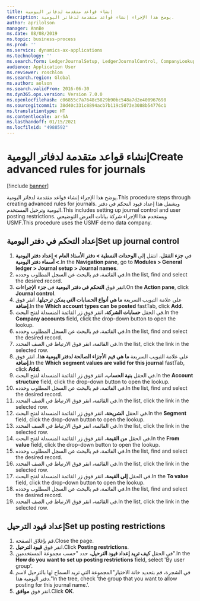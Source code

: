 ```yaml
---
title: إنشاء قواعد متقدمة لدفاتر اليومية
description: يوضح هذا الإجراء إنشاء قواعد متقدمة لدفاتر اليومية.
author: aprilolson
manager: AnnBe
ms.date: 08/08/2019
ms.topic: business-process
ms.prod: ''
ms.service: dynamics-ax-applications
ms.technology: ''
ms.search.form: LedgerJournalSetup, LedgerJournalControl, CompanyLookup, LedgerJournalPostControl
audience: Application User
ms.reviewer: roschlom
ms.search.region: Global
ms.author: aolson
ms.search.validFrom: 2016-06-30
ms.dyn365.ops.version: Version 7.0.0
ms.openlocfilehash: c06855c7a7648c5829b90bc548a7d2e400967698
ms.sourcegitcommit: 38d40c331c8894acb7b119c5073e3088b54776c1
ms.translationtype: HT
ms.contentlocale: ar-SA
ms.lasthandoff: 01/15/2021
ms.locfileid: "4988592"
---
```

# <a name="create-advanced-rules-for-journals"></a><span data-ttu-id="a4115-103">إنشاء قواعد متقدمة لدفاتر اليومية</span><span class="sxs-lookup"><span data-stu-id="a4115-103">Create advanced rules for journals</span></span>

[!include [banner](../../includes/banner.md)]

<span data-ttu-id="a4115-104">يوضح هذا الإجراء إنشاء قواعد متقدمة لدفاتر اليومية.</span><span class="sxs-lookup"><span data-stu-id="a4115-104">This procedure steps through creating advanced rules for journals.</span></span> <span data-ttu-id="a4115-105">ويشمل هذا إعداد قيود التحكم في دفتر اليومية وترحيل المستخدم.</span><span class="sxs-lookup"><span data-stu-id="a4115-105">This includes setting up journal control and user posting restrictions.</span></span> <span data-ttu-id="a4115-106">ويستخدم هذا الإجراء شركة بيانات العرض التوضيحي USMF.</span><span class="sxs-lookup"><span data-stu-id="a4115-106">This procedure uses the USMF demo data company.</span></span>


## <a name="set-up-journal-control"></a><span data-ttu-id="a4115-107">إعداد التحكم في دفتر اليومية</span><span class="sxs-lookup"><span data-stu-id="a4115-107">Set up journal control</span></span>
1. <span data-ttu-id="a4115-108">في **جزء التنقل**، انتقل إلى **الوحدات النمطية > دفتر الأستاذ العام > إعداد دفتر اليومية > أسماء دفتر اليومية**.</span><span class="sxs-lookup"><span data-stu-id="a4115-108">In the **Navigation pane**, go to **Modules > General ledger > Journal setup > Journal names**.</span></span>
2. <span data-ttu-id="a4115-109">في القائمة، قم بالبحث عن السجل المطلوب وحدده.</span><span class="sxs-lookup"><span data-stu-id="a4115-109">In the list, find and select the desired record.</span></span>
3. <span data-ttu-id="a4115-110">انقر فوق **التحكم في دفتر اليومية‬‬** في **جزء الإجراءات**.</span><span class="sxs-lookup"><span data-stu-id="a4115-110">On the **Action pane**, click **Journal control**.</span></span>
4. <span data-ttu-id="a4115-111">على علامة التبويب السريعة **ما هي أنواع الحسابات التي يمكن ترحيلها**، انقر فوق **إضافة**.</span><span class="sxs-lookup"><span data-stu-id="a4115-111">In the **Which account types can be posted** fastTab, click **Add**.</span></span>
5. <span data-ttu-id="a4115-112">في الحقل **حسابات الشركة**، انقر فوق زر القائمة المنسدلة لفتح البحث.</span><span class="sxs-lookup"><span data-stu-id="a4115-112">In the **Company accounts** field, click the drop-down button to open the lookup.</span></span>
6. <span data-ttu-id="a4115-113">في القائمة، قم بالبحث عن السجل المطلوب وحدده.</span><span class="sxs-lookup"><span data-stu-id="a4115-113">In the list, find and select the desired record.</span></span>
7. <span data-ttu-id="a4115-114">في القائمة، انقر فوق الارتباط في الصف المحدد.</span><span class="sxs-lookup"><span data-stu-id="a4115-114">In the list, click the link in the selected row.</span></span>
8. <span data-ttu-id="a4115-115">على علامة التبويب السريعة **ما هي قيم الأجزاء الصالحة لدفتر اليومية هذا**، انقر فوق **إضافة**.</span><span class="sxs-lookup"><span data-stu-id="a4115-115">In the **Which segment values are valid for this journal** fastTab, click **Add**.</span></span>
9. <span data-ttu-id="a4115-116">في الحقل **بنية الحساب**، انقر فوق زر القائمة المنسدلة لفتح البحث.</span><span class="sxs-lookup"><span data-stu-id="a4115-116">In the **Account structure** field, click the drop-down button to open the lookup.</span></span>
10. <span data-ttu-id="a4115-117">في القائمة، قم بالبحث عن السجل المطلوب وحدده.</span><span class="sxs-lookup"><span data-stu-id="a4115-117">In the list, find and select the desired record.</span></span>
11. <span data-ttu-id="a4115-118">في القائمة، انقر فوق الارتباط في الصف المحدد.</span><span class="sxs-lookup"><span data-stu-id="a4115-118">In the list, click the link in the selected row.</span></span>
12. <span data-ttu-id="a4115-119">في الحقل **الشريحة**، انقر فوق زر القائمة المنسدلة لفتح البحث.</span><span class="sxs-lookup"><span data-stu-id="a4115-119">In the **Segment** field, click the drop-down button to open the lookup.</span></span>
13. <span data-ttu-id="a4115-120">في القائمة، انقر فوق الارتباط في الصف المحدد.</span><span class="sxs-lookup"><span data-stu-id="a4115-120">In the list, click the link in the selected row.</span></span>
14. <span data-ttu-id="a4115-121">في الحقل **من القيمة**، انقر فوق زر القائمة المنسدلة لفتح البحث.</span><span class="sxs-lookup"><span data-stu-id="a4115-121">In the **From value** field, click the drop-down button to open the lookup.</span></span>
15. <span data-ttu-id="a4115-122">في القائمة، قم بالبحث عن السجل المطلوب وحدده.</span><span class="sxs-lookup"><span data-stu-id="a4115-122">In the list, find and select the desired record.</span></span>
16. <span data-ttu-id="a4115-123">في القائمة، انقر فوق الارتباط في الصف المحدد.</span><span class="sxs-lookup"><span data-stu-id="a4115-123">In the list, click the link in the selected row.</span></span>
17. <span data-ttu-id="a4115-124">في الحقل **إلى القيمة‬**، انقر فوق زر القائمة المنسدلة لفتح البحث.</span><span class="sxs-lookup"><span data-stu-id="a4115-124">In the **To value** field, click the drop-down button to open the lookup.</span></span>
18. <span data-ttu-id="a4115-125">في القائمة، قم بالبحث عن السجل المطلوب وحدده.</span><span class="sxs-lookup"><span data-stu-id="a4115-125">In the list, find and select the desired record.</span></span>
19. <span data-ttu-id="a4115-126">في القائمة، انقر فوق الارتباط في الصف المحدد.</span><span class="sxs-lookup"><span data-stu-id="a4115-126">In the list, click the link in the selected row.</span></span>

## <a name="set-up-posting-restrictions"></a><span data-ttu-id="a4115-127">إعداد قيود الترحيل</span><span class="sxs-lookup"><span data-stu-id="a4115-127">Set up posting restrictions</span></span>
1. <span data-ttu-id="a4115-128">قم بإغلاق الصفحة.</span><span class="sxs-lookup"><span data-stu-id="a4115-128">Close the page.</span></span>
2. <span data-ttu-id="a4115-129">انقر فوق ‏‏**قيود الترحيل**.</span><span class="sxs-lookup"><span data-stu-id="a4115-129">Click **Posting restrictions**.</span></span>
3. <span data-ttu-id="a4115-130">في الحقل **كيف تريد إعداد قيود الترحيل**، حدد "حسب مجموعة المستخدمين".</span><span class="sxs-lookup"><span data-stu-id="a4115-130">In the **How do you want to set up posting restrictions** field, select 'By user group'.</span></span>
4. <span data-ttu-id="a4115-131">في الشجرة، قم بتحديد خانة الاختيار"المجموعة التي تريد السماح لها بالترحيل لاسم دفتر اليومية هذا."</span><span class="sxs-lookup"><span data-stu-id="a4115-131">In the tree, check 'the group that you want to allow posting for this journal name.'.</span></span>
5. <span data-ttu-id="a4115-132">انقر فوق **موافق**.</span><span class="sxs-lookup"><span data-stu-id="a4115-132">Click **OK**.</span></span>

